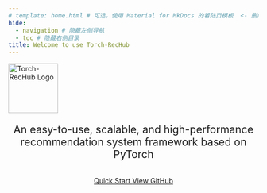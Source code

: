 ```yaml
---
# template: home.html # 可选，使用 Material for MkDocs 的着陆页模板  <- 删除或注释掉此行
hide:
  - navigation # 隐藏左侧导航
  - toc # 隐藏右侧目录
title: Welcome to use Torch-RecHub
---
```


<style>
  .md-typeset h1, .md-content__button { display: none; } /* 隐藏默认标题和编辑按钮 */
  .mdx-container {
    background: 
      url('../torch-rechub/file/img/homepage.png');
    background-size: contain;  /* 修改为 contain 保持完整比例 */
    background-position: center center;
    background-repeat: no-repeat;
    min-height: 78vh;
    width: 100%;
    position: relative;
    overflow: hidden;  /* 隐藏溢出部分 */
  }
  /* 更新特性项样式以适应卡片 */
  .feature-card {
    text-align: center;
    border: 1px solid var(--md-default-fg-color--lightest); /* 可选：添加边框 */
    border-radius: 4px; /* 可选：添加圆角 */
    height: 100%; /* 让卡片等高 */
    display: flex; /* 使用 flex 布局 */
    flex-direction: column; /* 垂直排列 */
    justify-content: flex-start; /* 从顶部开始对齐 */
  }
  .feature-card .md-card__content {
      flex-grow:
  .feature-item { text-align: center; }
  .feature-icon { font-size: 3em; margin-bottom: 0.5em; }
</style>

<!-- Hero Section -->
<section class="mdx-container">
  <div class="md-grid md-typeset">
    <div class="md-grid__cell md-grid__cell--center">
      <img src="../torch-rechub/file/img/favicon.png" alt="Torch-RecHub Logo" width="100">
      <h1 style="text-align: center; font-size: 3em; margin-top: 1em; margin-bottom: 0.5em;">Torch-RecHub</h1>
      <p style="text-align: center; font-size: 1.5em; margin-bottom: 1.5em; 
           text-shadow: 
             0 0 2.5px #fff, 
             0 0 2.5px #fff, 
             0 0 2.5px #fff, 
             0 0 2.5px #fff;">An easy-to-use, scalable, and high-performance recommendation system framework based on PyTorch</p>
      <div style="text-align: center;">
        <a href="getting-started/" class="md-button md-button--primary md-button--lg">
          Quick Start
        </a>
        <a href="https://github.com/datawhalechina/torch-rechub" target="_blank" rel="noopener" class="md-button md-button--lg">
          View GitHub
        </a>
      </div>
    </div>
  </div>
</section>
